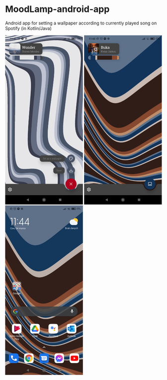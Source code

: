 # MoodLamp-android-app
Android app for setting a wallpaper according to currently played song on Spotify (in Kotlin/Java)

<img src="Screenshot_2021-03-04-11-37-09-125_hanas.aptacy.moodlamp.jpg" width="250" />
<img src="Screenshot_2021-03-04-11-43-48-799_hanas.aptacy.moodlamp.jpg" width="250" />
<img src="Screenshot_2021-03-04-11-44-15-609_com.miui.home.jpg" width="250" />
